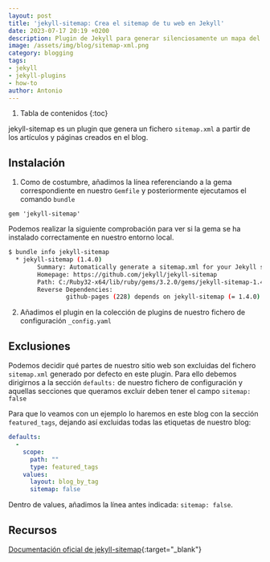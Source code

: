 ```yaml
---
layout: post
title: 'jekyll-sitemap: Crea el sitemap de tu web en Jekyll'
date: 2023-07-17 20:19 +0200
description: Plugin de Jekyll para generar silenciosamente un mapa del sitio compatible con sitemaps.org para su web en Jekyll.
image: /assets/img/blog/sitemap-xml.png
category: blogging
tags:
- jekyll
- jekyll-plugins
- how-to
author: Antonio
---
```

1. Tabla de contenidos
{:toc}

jekyll-sitemap es un plugin que genera un fichero `sitemap.xml` a partir de los artículos y páginas creados en el blog.

## Instalación

1. Como de costumbre, añadimos la línea referenciando a la gema correspondiente en nuestro `Gemfile` y posteriormente ejecutamos el comando `bundle`

~~~Gemfile
gem 'jekyll-sitemap'
~~~

Podemos realizar la siguiente comprobación para ver si la gema se ha instalado correctamente en nuestro entorno local.

~~~bash
$ bundle info jekyll-sitemap
  * jekyll-sitemap (1.4.0)
        Summary: Automatically generate a sitemap.xml for your Jekyll site.
        Homepage: https://github.com/jekyll/jekyll-sitemap
        Path: C:/Ruby32-x64/lib/ruby/gems/3.2.0/gems/jekyll-sitemap-1.4.0
        Reverse Dependencies:
                github-pages (228) depends on jekyll-sitemap (= 1.4.0)
~~~

2. Añadimos el plugin en la colección de plugins de nuestro fichero de configuración `_config.yaml`

## Exclusiones

Podemos decidir qué partes de nuestro sitio web son excluidas del fichero `sitemap.xml` generado por defecto en este plugin. Para ello debemos dirigirnos a la sección `defaults:` de nuestro fichero de configuración y aquellas secciones que queramos excluir deben tener el campo `sitemap: false` 

Para que lo veamos con un ejemplo lo haremos en este blog con la sección `featured_tags`, dejando así excluidas todas las etiquetas de nuestro blog:

~~~yaml
defaults:
  -
    scope:
      path: ""
      type: featured_tags
    values:
      layout: blog_by_tag
      sitemap: false
~~~

Dentro de values, añadimos la línea antes indicada: `sitemap: false`.

## Recursos

[Documentación oficial de jekyll-sitemap](https://github.com/jekyll/jekyll-sitemap){:target="_blank"}
